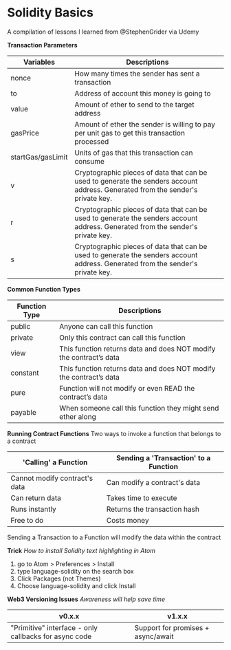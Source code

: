 # Solidity Basics
A compilation of lessons I learned from @StephenGrider via Udemy


**Transaction Parameters**

| Variables  | Descriptions |
| ------------- | ------------- |
| nonce  | How many times the sender has sent a transaction  |
| to  | Address of account this money is going to  |
| value  | Amount of ether to send to the target address  |
| gasPrice  | Amount of ether the sender is willing to pay per unit gas to get this transaction processed  |
| startGas/gasLimit  | Units of gas that this transaction can consume  |
| v  | Cryptographic pieces of data that can be used to generate the senders account address. Generated from the sender's private key.  |
| r  | Cryptographic pieces of data that can be used to generate the senders account address. Generated from the sender's private key.  |
| s  | Cryptographic pieces of data that can be used to generate the senders account address. Generated from the sender's private key.  |


**Common Function Types**

| Function Type  | Descriptions |
| ------------- | ------------- |
|  public  |  Anyone can call this function  |
|  private  |  Only this contract can call this function  |
|  view  |  This function returns data and does NOT modify the contract’s data  |
|  constant  |  This function returns data and does NOT modify the contract’s data  |
|  pure  |  Function will not modify or even READ the contract’s data  |
|  payable  |  When someone call this function they might send ether along  |


**Running Contract Functions**
Two ways to invoke a function that belongs to a contract

|  'Calling' a Function  | Sending a 'Transaction' to a Function  |
| ------------- | ------------- |
|  Cannot modify contract's data  |  Can modify a contract's data  |
|  Can return data  |  Takes time to execute  |
|  Runs instantly  |  Returns the transaction hash  |
|  Free to do  |  Costs money  |

Sending a Transaction to a Function will modify the data within the contract


**Trick**
*How to install Solidity text highlighting in Atom*
1. go to Atom > Preferences > Install
2. type language-solidity on the search box
3. Click Packages (not Themes)
4. Choose language-solidity and click Install


**Web3 Versioning Issues**
*Awareness will help save time*

|  v0.x.x  | v1.x.x  |
| ------------- | ------------- |
|  "Primitive" interface - only callbacks for async code  |  Support for promises + async/await  |
